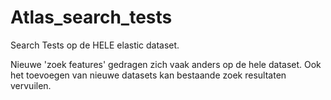 # Atlas_search_tests
Search Tests op de HELE elastic dataset. 

Nieuwe 'zoek features' gedragen zich vaak anders op de hele dataset.
Ook het toevoegen van nieuwe datasets kan bestaande zoek resultaten
vervuilen.

